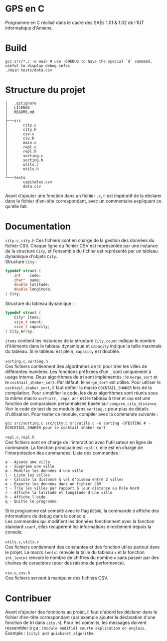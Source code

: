 # GPS en C
Programme en C réalisé dans le cadre des SAÉs 1.01 & 1.02 de l'IUT informatique d'Amiens.

# Build
```console
gcc src/*.c -o main # use -DDEBUG to have the special `d` command, useful to display debug infos
./main tests/data.csv
```

# Structure du projet
```console
│   .gitignore
│   LICENSE
│   README.md
│
├───src
│       city.c
│       city.h
│       csv.c
│       csv.h
│       main.c
│       repl.c
│       repl.h
│       sorting.c
│       sorting.h
│       utils.c
│       utils.h
│
└───tests
        capitales.csv
        data.csv
```
Avant d'ajouter une fonction dans un fichier `.c`, il est impératif de la déclarer dans le fichier d'en-tête correspondant, avec un commentaire expliquant ce qu'elle fait.

# Documentation
`city.c`, `city.h` 
Ces fichiers sont en charge de la gestion des données du fichier CSV. Chaque ligne du fichier CSV est représentée par une instance de la structure `City`, et l'ensemble du fichier est représenté par un tableau dynamique d'objets `City`.  
Structure `City` :
```c
typedef struct {
    int    code;
    char*  name;
    double latitude;
    double longitude;
} City;

```
Structure du tableau dynamique : 
```c
typedef struct {
    City* items;
    size_t count;
    size_t capacity;
} City_Array;
```
`items` contient les instances de la structure `City`, `count` indique le nombre d'éléments dans le tableau dynamique et `capacity` indique la taille maximale du tableau. Si le tableau est plein, `capacity` est doublée.  

`sorting.c`, `sorting.h`  
Ces fichiers contiennent des algorithmes de tri pour trier les villes de différentes manières. Les fonctions préfixées d'un `_` sont uniquement à usage interne. Deux algorithmes de tri sont implémentés : le `merge_sort` et le `cocktail_shaker_sort`. Par défaut, le `merge_sort` est utilisé. Pour utiliser le `cocktail_shaker_sort`, il faut définir la macro `COCKTAIL_SHAKER` lors de la compilation. Pour simplifier le code, les deux algorithmes sont réunis sous la même macro `sort(arr, cmp)`. `arr` est le tableau à trier et `cmp` est une fonction de comparaison personnalisée basée sur `compare_city_distance`. Voir le code de test de ce module dans `sorting.c` pour plus de détails d'utilisation. Pour tester ce module, compiler avec la commande suivante :
```console
gcc src/sorting.c src/city.c src/utils.c -o sorting -DTESTING # -DCOCKTAIL_SHAKER pour le cocktail shaker sort
```

`repl.c`, `repl.h`  
Ces fichiers sont en charge de l'interaction avec l'utilisateur en ligne de commande. La fonction principale est `repl()`, elle est en charge de l'interprétation des commandes. Liste des commandes :
```console
a - Ajoute une ville
s - Supprime une ville
m - Modifie les données d'une ville
l - Liste les villes
o - Calcule la distance à vol d'oiseau entre 2 villes
e - Exporte les données dans un fichier CSV
t - Trie les villes par rapport à leur distance au Pole Nord
r - Affiche la latitude et longitude d'une ville
h - Affiche l'aide
q - Quitte le programme
```
Si le programme est compilé avec le flag `DEBUG`, la commande `d` affiche des informations de debug dans la console.  
Les commandes qui modifient les données fonctionnent avec la fonction standard `scanf`, elles récupèrent les informations directement depuis la console.  

`utils.c`, `utils.c`  
Ces fichiers contiennent des constantes et des fonction utiles partout dans le projet. La macro `len(x)` renvoie la taille du tableau `x` et la fonction `int_len(n)` renvoie le nombre de chiffres du nombre `n` sans passer par des chaines de caractères (pour des raisons de performance).

`csv.c`, `csv.h`  
Ces fichiers servent à manipuler des fichiers CSV.

# Contribuer
Avant d'ajouter des fonctions au projet, il faut d'abord les déclarer dans le fichier d'en-tête correspondant (par exemple ajouter la déclaration d'une fonction de tri dans `city.h`). Pour les commits, les messages doivent ressembler à ça : `[module modifié] courte explication en anglais`. Exemple : `[city] add quicksort algorithm`.